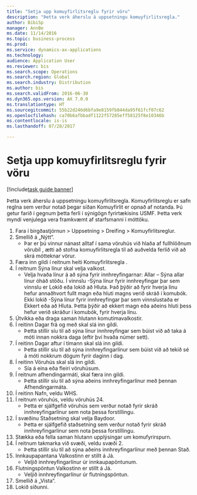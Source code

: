 ```yaml
--- 
title: "Setja upp komuyfirlitsreglu fyrir vöru"
description: "Þetta verk áherslu á uppsetningu komuyfirlitsregla."
author: BibiSp
manager: AnnBe
ms.date: 11/14/2016
ms.topic: business-process
ms.prod: 
ms.service: dynamics-ax-applications
ms.technology: 
audience: Application User
ms.reviewer: bis
ms.search.scope: Operations
ms.search.region: Global
ms.search.industry: Distribution
ms.author: bis
ms.search.validFrom: 2016-06-30
ms.dyn365.ops.version: AX 7.0.0
ms.translationtype: HT
ms.sourcegitcommit: 55b22d246d6bfa9e8159fb844da95f61fcf07c62
ms.openlocfilehash: ca70b6afbbadf1122f57285eff58125f8e10346b
ms.contentlocale: is-is
ms.lasthandoff: 07/28/2017

---
```

# <a name="set-up-an-item-arrival-overview-profile"></a>Setja upp komuyfirlitsreglu fyrir vöru

[!include[task guide banner](../../includes/task-guide-banner.md)]

Þetta verk áherslu á uppsetningu komuyfirlitsregla. Komuyfirlitsreglu er safn reglna sem verður notað þegar síðan Komuyfirlit er opnað af notanda. Þú getur farið í gegnum þetta ferli í sýnigögn fyrirtækisins USMF. Þetta verk myndi venjulega vera framkvæmt af starfsmanni í móttöku.





1. Fara í birgðastjórnun > Uppsetning > Dreifing > Komuyfirlitsreglur.
2. Smellið á „Nýtt“.
    * Þar er þú vinnur nánast alltaf í sama vöruhús við hlaða af fullhlöðnum vörubíl , ætti að stofna komuyfirlitsregla til að auðvelda ferlið við að skrá mótteknar vörur.  
3. Færa inn gildi í reitnum heiti Komuyfirlitsregla .
4. Í reitnum Sýna línur skal velja valkost.
    * Velja hvaða línur á að sýna fyrir innhreyfingarnar: Allar – Sýna allar línur óháð stöðu.   Í vinnslu -Sýna línur fyrir innhreyfingar þar sem vinnslu er Lokið eða lokið að Hluta. Það þýðir að fyrir hverja línu hefur annaðhvort fullt magn eða hluti magns verið skráð í komubók.   Ekki lokið -Sýna línur fyrir innhreyfingar þar sem vinnslustaða er Ekkert eða að Hluta. Þetta þýðir að ekkert magn eða aðeins hluti þess hefur verið skráður í komubók, fyrir hverja línu.  
5. Útvíkka eða draga saman hlutann komutímavalkostir.
6. Í reitinn Dagar frá og með skal slá inn gildi.
    * Þetta stillir síu til að sýna línur innhreyfingar sem búist við að taka á móti innan nokkra daga (eftir því hvaða númer sett).  
7. Í reitinn Dagar aftur í tímann skal slá inn gildi.
    * Þetta stillir síu til að sýna innhreyfingarlínur sem búist við að tekið sé á móti nokkrum dögum fyrir daginn í dag.  
8. Í reitinn Vöruhús skal slá inn gildi.
    * Sía á eina eða fleiri vöruhúsum.  
9. Í reitnum afhendingarmáti, skal færa inn gildi.
    * Þetta stillir síu til að sýna aðeins innhreyfingarlínur með þennan Afhendingarmáta.  
10. Í reitinn Nafn, veldu WHS.
11. Í reitnum vöruhús, veldu vöruhús 24.
    * Þetta er sjálfgefið vöruhús sem verður notað fyrir skráð innhreyfingarlínur sem nota þessa forstillingu.  
12. Í svæðinu Staðsetning skal velja Baydoor.
    * Þetta er sjálfgefið staðsetning sem verður notað fyrir skráð innhreyfingarlínur sem nota þessa forstillingu.  
13. Stækka eða fella saman hlutann upplýsingar um komufyrirspurn.
14. Í reitnum takmarka við svæði, veldu svæði 2.
    * Þetta stillir síu til að sýna aðeins innhreyfingarlínur með þennan Stað.  
15. Innkaupapantana Valkostinn er stillt á Já.
    * Veljið innhreyfingarlínur úr innkaupapöntunum.  
16. Flutningspöntun Valkostinn er stillt á Já.
    * Veljið innhreyfingarlínur úr flutningspöntun.  
17. Smellið á „Vista“.
18. Lokið síðunni.


